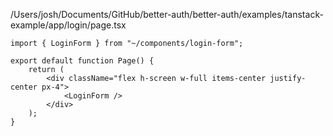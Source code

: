 /Users/josh/Documents/GitHub/better-auth/better-auth/examples/tanstack-example/app/login/page.tsx
```
import { LoginForm } from "~/components/login-form";

export default function Page() {
	return (
		<div className="flex h-screen w-full items-center justify-center px-4">
			<LoginForm />
		</div>
	);
}

```
